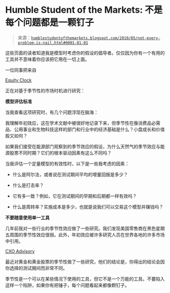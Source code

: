 <!--yml

分类：未分类

日期：2024-05-18 00:13:43

-->

# Humble Student of the Markets: 不是每个问题都是一颗钉子

> 来源：[`humblestudentofthemarkets.blogspot.com/2010/05/not-every-problem-is-nail.html#0001-01-01`](https://humblestudentofthemarkets.blogspot.com/2010/05/not-every-problem-is-nail.html#0001-01-01)

这些页面的读者知道我是模型时考虑你的假设的倡导者。仅仅因为你有一个有用的工具并不意味着你应该把它用在一切上面。

一位同事把来自

[Equity Clock](http://www.equityclock.com/seasonality/)

正在对基于季节性的市场时机进行研究：

**模型评估标准**

当我查看这项研究时，有几个问题浮现在脑海：

我理解年初效应，这在学术文献中被很好地记录下来，但季节性在像消费品必需品、公用事业和生物科技这样的部门和行业中的经济基础是什么？小盘成长和价值股又如何？

如果我们接受在能源部门观察到的季节效应的假设，为什么天然气的季节效应与能源股票不同时期？它们的根本驱动因素有这么不同吗？

当我评估一个定量模型的有效性时，以下是一些我考虑的因素：

+   什么是阿尔法，或者说在测试期间平均的增量回报是多少？

+   什么是打击率？

+   它有多一致？例如，它在测试期间的早期和后期都一样有效吗？

+   什么是周转率？实施成本是多少，也就是说我们可以交易这个模型并赚钱吗？

**不要随意使用单一工具**

几年前我对一些行业的季节性效应做了一些研究。我们发现美国零售商在黑色星期五周围的季节性效应很弱。此外，年初效应被许多研究人员在世界各地的许多市场中引用。

[CXO Advisory](http://www.cxoadvisory.com/calendar-effects/any-seasonality-for-gold-or-gold-miners/)

最近对黄金和黄金股票的季节性做了一些研究，他们的结论是，你得出的结论会因你选择的测试期间而非常不同。

季节性是一个可以在某些情况下使用的工具，但它不是一个万能的工具。不要陷入这样一个陷阱，如果你有把锤子，每个问题看起来都像颗钉子。
